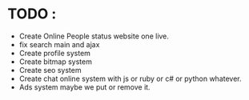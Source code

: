 # TODO :
* Create Online People status website one live.
* fix search main and ajax 
* Create profile system
* Create bitmap system 
* Create seo system
* Create chat online system with js or ruby or c# or python whatever.
* Ads system maybe we put or remove it.